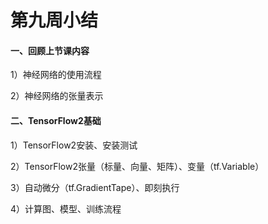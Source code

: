 # 第九周小结

#### 一、回顾上节课内容

1）神经网络的使用流程

2）神经网络的张量表示

#### 二、TensorFlow2基础

1）TensorFlow2安装、安装测试

2）TensorFlow2张量（标量、向量、矩阵）、变量（tf.Variable）

3）自动微分（tf.GradientTape）、即刻执行

4）计算图、模型、训练流程